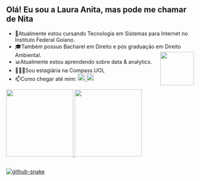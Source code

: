 ## Olá! Eu sou a Laura Anita, mas pode me chamar de Nita

- 📖Atualmente estou cursando Tecnologia em Sistemas para Internet no Instituto Federal Goiano. 
- 🎓Também possuo Bacharel em Direito e pós graduação em Direito Ambiental.<img align="right" src="https://cdn.discordapp.com/attachments/762153500560850945/1098841105757380748/GIFPAL-20230421022114.gif" height="90px"> 
- 📊Atualmente estou aprendendo sobre data & analytics.
- 👩🏼‍💻Sou estagiária na Compass.UOL  
- 📫Como chegar até mim: 
  <a href="mailto:laauraanitaa@gmail.com">
  <img src="https://img.shields.io/badge/-Gmail-%23333?style=for-the-badge&logo=gmail&logoColor=white" height="20px">
  </a>
  <a href="https://www.linkedin.com/in/laura-anita-costa-4aa9b71a3/" target="_blank">
  <img src="https://img.shields.io/badge/-LinkedIn-%230077B5?style=for-the-badge&logo=linkedin&logoColor=black" height="20px">
  </a>
<div>
  <a href="https://github.com/NitaLaura">
  <img height=180em" src="https://github-readme-stats.vercel.app/api?username=NitaLaura&show_icons=true&theme=radical&include_all_commits=true&count_private=true"/>
  <img height=180em" src="https://github-readme-stats.vercel.app/api/top-langs/?username=NitaLaura&layout=compact&langs_count=16&theme=radical"/>
 </div>
 
 ##
 
 <img alt="github-snake" src="https://github.com/AriHenrique/AriHenrique/blob/output/github-contribution-grid-snake-dark.svg" />
